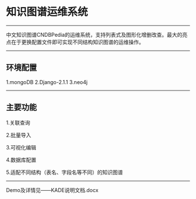 ﻿# 知识图谱运维系统



---
中文知识图谱CNDBPedia的运维系统，支持列表式及图形化增删改查。最大的亮点在于更换配置文件即可实现不同结构知识图谱的运维操作。


----------
## 环境配置 ##
1.mongoDB
2.Django-2.1.1
3.neo4j


----------


## 主要功能 ##
1.关联查询

2.批量导入

3.可视化编辑

4.数据库配置

5.适配不同结构（表名、字段名等不同）的知识图谱


----------
Demo及详情见——KADE说明文档.docx



